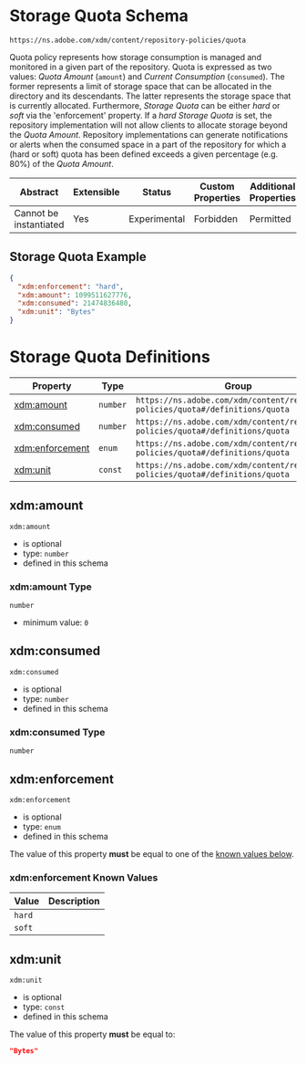 
# Storage Quota Schema

```
https://ns.adobe.com/xdm/content/repository-policies/quota
```

Quota policy represents how storage consumption is managed and monitored in a given part of the repository.
Quota is expressed as two values: _Quota Amount_ (`amount`) and _Current Consumption_ (`consumed`). The former represents a limit of storage space that can be allocated in the directory and its descendants. The latter represents the storage space that is currently allocated.
Furthermore, _Storage Quota_ can be either _hard_ or _soft_ via the 'enforcement' property. If a _hard_ _Storage Quota_ is set, the repository implementation will not allow clients to allocate storage beyond the _Quota Amount_.
Repository implementations can generate notifications or alerts when the consumed space in a part of the repository for which a (hard or soft) quota has been defined exceeds a given percentage (e.g. 80%) of the _Quota Amount_.


| Abstract | Extensible | Status | Custom Properties | Additional Properties | Defined In |
|----------|------------|--------|-------------------|-----------------------|------------|
| Cannot be instantiated | Yes | Experimental | Forbidden | Permitted | [content/repository-policies/quota.schema.json](content/repository-policies/quota.schema.json) |

## Storage Quota Example
```json
{
  "xdm:enforcement": "hard",
  "xdm:amount": 1099511627776,
  "xdm:consumed": 21474836480,
  "xdm:unit": "Bytes"
}
```

# Storage Quota Definitions

| Property | Type | Group |
|----------|------|-------|
| [xdm:amount](#xdmamount) | `number` | `https://ns.adobe.com/xdm/content/repository-policies/quota#/definitions/quota` |
| [xdm:consumed](#xdmconsumed) | `number` | `https://ns.adobe.com/xdm/content/repository-policies/quota#/definitions/quota` |
| [xdm:enforcement](#xdmenforcement) | `enum` | `https://ns.adobe.com/xdm/content/repository-policies/quota#/definitions/quota` |
| [xdm:unit](#xdmunit) | `const` | `https://ns.adobe.com/xdm/content/repository-policies/quota#/definitions/quota` |

## xdm:amount


`xdm:amount`
* is optional
* type: `number`
* defined in this schema

### xdm:amount Type


`number`
* minimum value: `0`






## xdm:consumed


`xdm:consumed`
* is optional
* type: `number`
* defined in this schema

### xdm:consumed Type


`number`






## xdm:enforcement


`xdm:enforcement`
* is optional
* type: `enum`
* defined in this schema

The value of this property **must** be equal to one of the [known values below](#xdm:enforcement-known-values).

### xdm:enforcement Known Values
| Value | Description |
|-------|-------------|
| `hard` |  |
| `soft` |  |




## xdm:unit


`xdm:unit`
* is optional
* type: `const`
* defined in this schema

The value of this property **must** be equal to:

```json
"Bytes"
```




